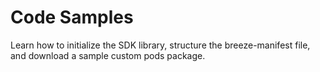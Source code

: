 # Code Samples
Learn how to initialize the SDK library, structure the breeze-manifest file, and download a sample custom pods package. 



